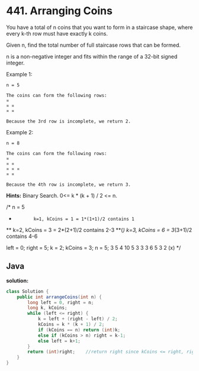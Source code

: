 # 441. Arranging Coins

You have a total of n coins that you want to form in a staircase shape, where every k-th row must have exactly k coins.

Given n, find the total number of full staircase rows that can be formed.

n is a non-negative integer and fits within the range of a 32-bit signed integer.

Example 1:
```
n = 5

The coins can form the following rows:
¤
¤ ¤
¤ ¤

Because the 3rd row is incomplete, we return 2.
```
Example 2:
```
n = 8

The coins can form the following rows:
¤
¤ ¤
¤ ¤ ¤
¤ ¤

Because the 4th row is incomplete, we return 3.
```

**Hints:**
Binary Search. 0<= k * (k + 1) / 2 <= n.

/*
n = 5
*            k=1, kCoins = 1 = 1*(1+1)/2 contains 1
**           k=2, kCoins = 3 = 2*(2+1)/2 contains 2-3
**(*)        k=3, kCoins = 6 = 3*(3+1)/2 contains 4-6

left = 0; right = 5; k = 2; kCoins = 3; n = 5;
       3          5      4           10     5
       3          3      3           6      5
       3          2 (x)
*/

## Java

**solution:**
```java
class Solution {
    public int arrangeCoins(int n) {
        long left = 0, right = n;
        long k, kCoins;
        while (left <= right) {
            k = left + (right - left) / 2;
            kCoins = k * (k + 1) / 2;
            if (kCoins == n) return (int)k;
            else if (kCoins > n) right = k-1;
            else left = k+1;
        }
        return (int)right;    //return right since kCoins <= right, right is the upper bound
    }
}
```
